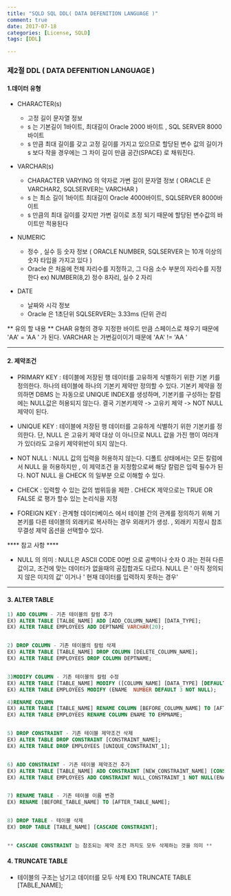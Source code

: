 ```yaml
---
title: "SQLD SQL DDL( DATA DEFENITION LANGUAGE )"
comment: true
date: 2017-07-18
categories: [License, SQLD]
tags: [DDL]

---
```


### 제2절 DDL ( DATA DEFENITION LANGUAGE )

 

#### 1.데이터 유형
- CHARACTER(s)
	- 고정 길이 문자열 정보
	- s 는 기본길이 1바이트, 최대길이 Oracle 2000 바이트 , SQL SERVER 8000바이트
	- s 만큼 최대 길이를 갖고 고정 길이를 가지고 있으므로 할당된 변수 값의 길이가 s 보다 작을 경우에는
	그 차이 길이 만큼 공간(SPACE) 로 채워진다.


- VARCHAR(s)
	- CHARACTER VARYING 의 약자로 가변 길이 문자열 정보 ( ORACLE 은 VARCHAR2, SQLSERVER는 VARCHAR )
	- s 는 최소 길이 1바이트 최대길이 Oracle 4000바이트, SQLSERVER 8000바이트
	- s 만큼의 최대 길이를 갖지만 가변 길이로 조정 되기 때문에 할당된 변수값의 바이트만 적용된다


- NUMERIC
	- 정수 , 실수 등 숫자 정보 ( ORACLE NUMBER, SQLSERVER 는 10개 이상의 숫자 타입을 가지고 있다 )
	- Oracle 은 처음에 전체 자리수를 지정하고, 그 다음 소수 부분의 자리수를 지정한다
	ex) NUMBER(8,2) 정수 8자리, 실수 2 자리


- DATE
	- 날짜와 시각 정보
	- Oracle 은 1초단위 SQLSERVER는 3.33ms (단위 관리

** 유의 할 내용 **
CHAR 유형의 경우 지정한 바이트 만큼 스페이스로 채우기 때문에
'AA' = 'AA   ' 가 된다.
VARCHAR 는 가변길이이기 때문에 
'AA' != 'AA  ' 
*******************

#### 2. 제약조건
- PRIMARY KEY : 테이블에 저장된 행 데이터를 고유하게 식별하기 위한 기본 키를 정의한다.
	  하나의 테이블에 하나의 기본키 제약만 정의할 수 있다. 기본키 제약을 정의하면 DBMS 는 자동으로 UNIQUE
	  INDEX를 생성하며, 기본키를 구성하는 칼럼에는 NULL값은 허용되지 않는다.
	  결국 기본키제약 -> 고유키 제약 -> NOT NULL 제약이 된다.
	  
- UNIQUE KEY : 테이블에 저장된 행 데이터를 고유하게 식별하기 위한 기본키를 정의한다. 단, NULL 은 고유키 제약 대상
	  이 아니므로 NULL 값을 가진 행이 여러개가 있더라도 고유키 제약위반이 되지 않는다.

- NOT NULL : NULL 값의 입력을 허용하지 않는다. 디폴트 상태에서는 모든 칼럼에서 NULL 을 허용하지만 , 이 제약조건
	 을 지정함으로써 해당 칼럼은 입력 필수가 된다. NOT NULL 을 CHECK 의 일부분 으로 이해할 수 있다.

- CHECK : 입력할 수 있는 값의 범위등을 제한 . CHECK 제약으로는 TRUE OR FALSE 로 평가 할수 있는 논리식을 지정

- FOREIGN KEY : 관계형 데이터베이스 에서 테이블 간의 관계를 정의하기 위해 기본키를 다른 테이블의 외래키로 복사하는
	  경우 외래키가 생성. , 외래키 지정시 참조 무결성 제약 옵션을 선택할수 있다.
	  
**** 참고 사항 ****
* NULL 의 의미 : NULL은 ASCII CODE 00번 으로 공백이나 숫자 0 과는 전혀 다른 값이고, 조건에 맞는 데이터가 없을때의
	  공집합과도 다르다. NULL 은 ' 아직 정의되지 않은 미지의 값' 이거나 ' 현재 데이터를 입력하지 못하는 경우'
*******************

#### 3. ALTER TABLE
```sql
1) ADD COLUMN - 기존 테이블의 칼럼 추가
EX) ALTER TABLE [TALBE_NAME] ADD [ADD_COLUMN_NAME] [DATA_TYPE];
EX) ALTER TABLE EMPLOYEES ADD DEPTNAME VARCHAR(20);


2) DROP COLUMN - 기존 테이블의 칼럼 삭제
EX) ALTER TABLE [TABLE_NAME] DROP COLUMN [DELETE_COLUMN_NAME];
EX) ALTER TABLE EMPLOYEES DROP COLUMN DEPTNAME;


3)MODIFY COLUMN - 기존 테이블의 칼럼 수정
EX) ALTER TABLE [TABLE_NAME] MODIFY ([COLUMN_NAME] [DATA_TYPE] [DEFAULT VALUE] [NOT NULL],...);
EX) ALTER TABLE EMPLOYEES MODIFY (ENAME  NUMBER DEFAULT 3 NOT NULL);

4)RENAME COLUMN
EX) ALTER TABLE [TABLE_NAME] RENAME COLUMN [BEFORE_COLUMN_NAME] TO [AFTER_COLUMN_NAME];
EX) ALTER TABLE EMPLOYEES RENAME COLUMN ENAME TO EMPNAME;


5) DROP CONSTRAINT - 기존 테이블 제약조건 삭제
EX) ALTER TABLE DROP CONSTRAINT [CONSTRAINT_NAME];
EX) ALTER TABLE DROP EMPLOYEES [UNIQUE_CONSTRAINT_1];


6) ADD CONSTRAINT - 기존 테이블 제약조건 추가
EX) ALTER TABLE [TABLE_NAME] ADD CONSTRAINT [NEW_CONSTRAINT_NAME] [CONSTRAINT]([COLOUMN_NAME]);
EX) ALTER TABLE EMPLOYEES ADD CONSTRAINT NULL_CONSTRAINT_1 NOT NULL(ENAME);


7) RENAME TABLE - 기존 테이블 이름 변경
EX) RENAME [BEFORE_TABLE_NAME] TO [AFTER_TABLE_NAME];


8) DROP TABLE - 테이블 삭제
EX) DROP TABLE [TABLE_NAME] [CASCADE CONSTRAINT];


** CASCADE CONSTRAINT 는 참조되는 제약 조건 까지도 모두 삭제하는 것을 의미 **
```
#### 4. TRUNCATE TABLE

- 테이블의 구조는 남기고 데이터를 모두 삭제
EX) TRUNCATE TABLE [TABLE_NAME];


